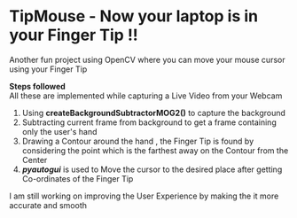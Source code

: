 # TipMouse - Now your laptop is in your Finger Tip !!

Another fun project using OpenCV where you can move your mouse cursor using your Finger Tip

**Steps followed**  
All these are implemented while capturing a Live Video from your Webcam 

1. Using **createBackgroundSubtractorMOG2()** to capture the background 
2. Subtracting current frame from background to get a frame containing only the user's hand
3. Drawing a Contour around the hand , the Finger Tip is found by considering the point which is the farthest away on the Contour from the Center
4. ***pyautogui*** is used to Move the cursor to the desired place after getting Co-ordinates of the Finger Tip


I am still working on improving the User Experience by making the it more accurate and smooth 